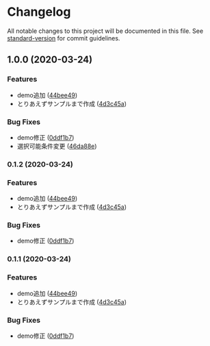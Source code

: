# Changelog

All notable changes to this project will be documented in this file. See [standard-version](https://github.com/conventional-changelog/standard-version) for commit guidelines.

## 1.0.0 (2020-03-24)


### Features

* demo追加 ([44bee49](https://github.com/remu1519/VueDragMove/commit/44bee498a147c17b751b852ace3211ceeaa465a7))
* とりあえずサンプルまで作成 ([4d3c45a](https://github.com/remu1519/VueDragMove/commit/4d3c45a4663c3d95b98521870d3a3067c2f05568))


### Bug Fixes

* demo修正 ([0ddf1b7](https://github.com/remu1519/VueDragMove/commit/0ddf1b7fdb7028b3cd7e4f1a4d07b73463319943))
* 選択可能条件変更 ([46da88e](https://github.com/remu1519/VueDragMove/commit/46da88e3a0a5c87ea1892189f551caab1871940d))

### 0.1.2 (2020-03-24)


### Features

* demo追加 ([44bee49](https://github.com/remu1519/VueDragMove/commit/44bee498a147c17b751b852ace3211ceeaa465a7))
* とりあえずサンプルまで作成 ([4d3c45a](https://github.com/remu1519/VueDragMove/commit/4d3c45a4663c3d95b98521870d3a3067c2f05568))


### Bug Fixes

* demo修正 ([0ddf1b7](https://github.com/remu1519/VueDragMove/commit/0ddf1b7fdb7028b3cd7e4f1a4d07b73463319943))

### 0.1.1 (2020-03-24)


### Features

* demo追加 ([44bee49](https://github.com/remu1519/VueDragMove/commit/44bee498a147c17b751b852ace3211ceeaa465a7))
* とりあえずサンプルまで作成 ([4d3c45a](https://github.com/remu1519/VueDragMove/commit/4d3c45a4663c3d95b98521870d3a3067c2f05568))


### Bug Fixes

* demo修正 ([0ddf1b7](https://github.com/remu1519/VueDragMove/commit/0ddf1b7fdb7028b3cd7e4f1a4d07b73463319943))
